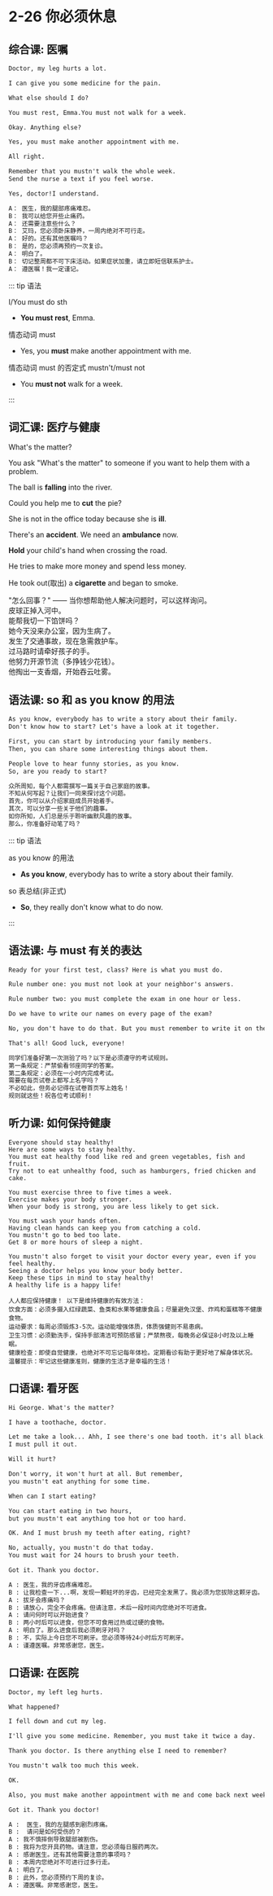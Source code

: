# 2-26 你必须休息

## 综合课: 医嘱

```txt
Doctor, my leg hurts a lot.

I can give you some medicine for the pain.

What else should I do?

You must rest, Emma.You must not walk for a week.

Okay. Anything else?

Yes, you must make another appointment with me.

All right.

Remember that you mustn't walk the whole week.
Send the nurse a text if you feel worse.

Yes, doctor!I understand.

A： 医生，我的腿部疼痛难忍。  
B： 我可以给您开些止痛药。  
A： 还需要注意些什么？  
B： 艾玛，您必须卧床静养，一周内绝对不可行走。  
A： 好的。还有其他医嘱吗？  
B： 是的，您必须再预约一次复诊。  
A： 明白了。  
B： 切记整周都不可下床活动。如果症状加重，请立即短信联系护士。  
A： 遵医嘱！我一定谨记。
```

::: tip 语法

I/You must do sth

- **You must rest**, Emma.

情态动词 must

- Yes, you **must** make another appointment with me.

情态动词 must 的否定式 mustn't/must not

- You **must not** walk for a week.

:::

## 词汇课: 医疗与健康

What's the matter?

You ask "What's the matter" to someone if you want to help them with a problem.

The ball is **falling** into the river.

Could you help me to **cut** the pie?

She is not in the office today because she is **ill**.

There's an **accident**. We need an **ambulance** now.

**Hold** your child's hand when crossing the road.

He tries to make more money and spend less money.

He took out(取出) a **cigarette** and began to smoke.


"怎么回事？" —— 当你想帮助他人解决问题时，可以这样询问。      
皮球正掉入河中。      
能帮我切一下馅饼吗？  
她今天没来办公室，因为生病了。      
发生了交通事故，现在急需救护车。      
过马路时请牵好孩子的手。      
他努力开源节流（多挣钱少花钱）。      
他掏出一支香烟，开始吞云吐雾。      


## 语法课: so 和 as you know 的用法

```txt
As you know, everybody has to write a story about their family.
Don't know how to start? Let's have a look at it together.

First, you can start by introducing your family members.
Then, you can share some interesting things about them.

People love to hear funny stories, as you know.
So, are you ready to start?

众所周知，每个人都需撰写一篇关于自己家庭的故事。  
不知从何写起？让我们一同来探讨这个问题。  
首先，你可以从介绍家庭成员开始着手。  
其次，可以分享一些关于他们的趣事。  
如你所知，人们总是乐于聆听幽默风趣的故事。  
那么，你准备好动笔了吗？  
```

::: tip 语法

as you know 的用法

- **As you know**, everybody has to write a story about their family.

so 表总结(非正式)

- **So**, they really don't know what to do now.

:::

## 语法课: 与 must 有关的表达

```txt
Ready for your first test, class? Here is what you must do.

Rule number one: you must not look at your neighbor's answers.

Rule number two: you must complete the exam in one hour or less.

Do we have to write our names on every page of the exam?

No, you don't have to do that. But you must remember to write it on the front!

That's all! Good luck, everyone!

同学们准备好第一次测验了吗？以下是必须遵守的考试规则。
第一条规定：严禁偷看邻座同学的答案。
第二条规定：必须在一小时内完成考试。
需要在每页试卷上都写上名字吗？
不必如此，但务必记得在试卷首页写上姓名！
规则就这些！祝各位考试顺利！
```

## 听力课: 如何保持健康

```
Everyone should stay healthy!
Here are some ways to stay healthy.
You must eat healthy food like red and green vegetables, fish and fruit.
Try not to eat unhealthy food, such as hamburgers, fried chicken and cake.

You must exercise three to five times a week.
Exercise makes your body stronger.
When your body is strong, you are less likely to get sick.

You must wash your hands often.
Having clean hands can keep you from catching a cold.
You mustn't go to bed too late.
Get 8 or more hours of sleep a night.

You mustn't also forget to visit your doctor every year, even if you feel healthy.
Seeing a doctor helps you know your body better.
Keep these tips in mind to stay healthy!
A healthy life is a happy life!

人人都应保持健康！ 以下是维持健康的有效方法：
饮食方面：必须多摄入红绿蔬菜、鱼类和水果等健康食品；尽量避免汉堡、炸鸡和蛋糕等不健康食物。
运动要求：每周必须锻炼3-5次。运动能增强体质，体质强健则不易患病。
卫生习惯：必须勤洗手，保持手部清洁可预防感冒；严禁熬夜，每晚务必保证8小时及以上睡眠。
健康检查：即使自觉健康，也绝对不可忘记每年体检。定期看诊有助于更好地了解身体状况。
温馨提示：牢记这些健康准则，健康的生活才是幸福的生活！
```

## 口语课: 看牙医

```txt
Hi George. What's the matter?

I have a toothache, doctor.

Let me take a look... Ahh, I see there's one bad tooth. it's all black.
I must pull it out.

Will it hurt?

Don't worry, it won't hurt at all. But remember, 
you mustn't eat anything for some time.

When can I start eating?

You can start eating in two hours, 
but you mustn't eat anything too hot or too hard.

OK. And I must brush my teeth after eating, right?

No, actually, you mustn't do that today. 
You must wait for 24 hours to brush your teeth.

Got it. Thank you doctor.

A : 医生，我的牙齿疼痛难忍。
B : 让我检查一下...啊，发现一颗蛀坏的牙齿，已经完全发黑了。我必须为您拔除这颗牙齿。
A : 拔牙会疼痛吗？
B : 请放心，完全不会疼痛。但请注意，术后一段时间内您绝对不可进食。
A : 请问何时可以开始进食？
B : 两小时后可以进食，但您不可食用过热或过硬的食物。
A : 明白了。那么进食后我必须刷牙对吗？
B : 不，实际上今日您不可刷牙。您必须等待24小时后方可刷牙。
A : 谨遵医嘱。非常感谢您，医生。
```
## 口语课: 在医院

```txt
Doctor, my left leg hurts.

What happened?

I fell down and cut my leg.

I'll give you some medicine. Remember, you must take it twice a day.

Thank you doctor. Is there anything else I need to remember?

You mustn't walk too much this week.

OK.

Also, you must make another appointment with me and come back next week.

Got it. Thank you doctor!

A :  医生，我的左腿感到剧烈疼痛。
B :  请问是如何受伤的？
A : 我不慎摔倒导致腿部被割伤。
B : 我将为您开具药物。请注意，您必须每日服药两次。
A : 感谢医生。还有其他需要注意的事项吗？
B : 本周内您绝对不可进行过多行走。
A : 明白了。
B : 此外，您必须预约下周的复诊。
A : 遵医嘱。非常感谢您，医生。
```